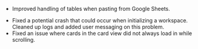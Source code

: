 + Improved handling of tables when pasting from Google Sheets.
- Fixed a potential crash that could occur when initializing a workspace. Cleaned up logs and added user messaging on this problem.
- Fixed an issue where cards in the card view did not always load in while scrolling.